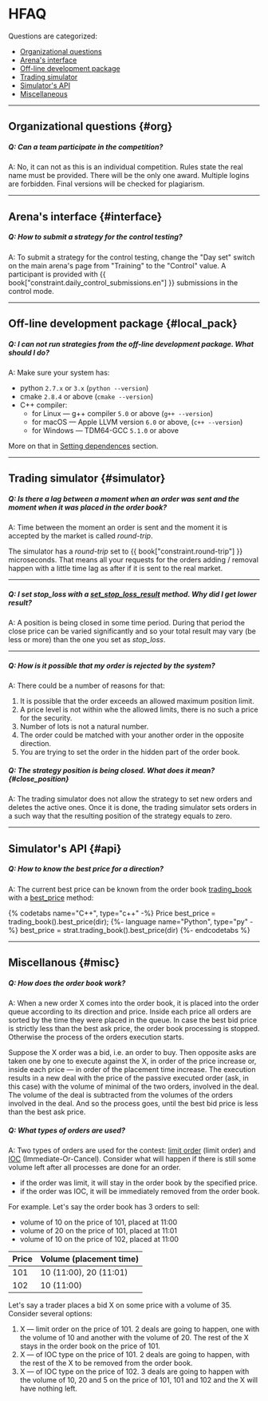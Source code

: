 # HFAQ
Questions are categorized:
- [Organizational questions](#org)
- [Arena's interface](#interface)
- [Off-line development package](#local_pack)
- [Trading simulator](#simulator)
- [Simulator's API](#api)
- [Miscellaneous](#misc)

---

## Organizational questions {#org}

<!-- TODO(asalikhov): it may change in the future -->
##### Q: Can a team participate in the competition?

A: No, it can not as this is an individual competition.
Rules state the real name must be provided. There will be the only one award.
Multiple logins are forbidden. Final versions will be checked for plagiarism.

---

## Arena's interface {#interface}

##### Q: How to submit a strategy for the control testing?

A: To submit a strategy for the control testing, change the "Day set" switch on the main arena's page from "Training" to the "Control" value.
A participant is provided with {{ book["constraint.daily_control_submissions.en"] }} submissions in the control mode.

---

## Off-line development package {#local_pack}

##### Q: I can not run strategies from the off-line development package. What should I do?

A: Make sure your system has:

- python `2.7.x` or `3.x` (`python --version`)
- cmake `2.8.4` or above (`cmake --version`)
- C++ compiler:
  - for Linux — g++ compiler `5.0` or above (`g++ --version`)
  - for macOS — Apple LLVM version `6.0` or above, (`c++ --version`)
  - for Windows — TDM64-GCC `5.1.0` or above

More on that in [Setting dependences](/local_pack/requirements.md) section.

---
 
## Trading simulator {#simulator}

##### Q: Is there a lag between a moment when an order was sent and the moment when it was placed in the order book?

A: Time between the moment an order is sent and the moment it is accepted by the market is called *round-trip*.

The simulator has a *round-trip* set to {{ book["constraint.round-trip"] }} microseconds.
That means all your requests for the orders adding / removal happen with a little time lag as after if it is sent to the real market.

---

##### Q: I set *stop_loss* with a [set_stop_loss_result](api/ParticipantStrategy.md#set_stop_loss_result) method. Why did I get lower result?

A: A position is being closed in some time period. During that period the close price can be varied significantly and so your total result may vary (be less or more) than the one you set as *stop_loss*.

---

##### Q: How is it possible that my order is rejected by the system?

A: There could be a number of reasons for that:

1. It is possible that the order exceeds an allowed maximum position limit.
2. A price level is not within whe the allowed limits, there is no such a price for the security.
3. Number of lots is not a natural number.
4. The order could be matched with your another order in the opposite direction.
5. You are trying to set the order in the hidden part of the order book.

##### Q: The strategy position is being closed. What does it mean? {#close_position}

A: The trading simulator does not allow the strategy to set new orders and deletes the active ones. Once it is done, the trading simulator sets orders in a such way that the resulting position of the strategy equals to zero.

---

## Simulator's API {#api}

##### Q: How to know the best price for a direction?

A: The current best price can be known from the order book [trading_book](api/ParticipantStrategy.md#trading_book) with a [best_price](api/OrderBook.md#best_price) method:

{% codetabs name="C++", type="c++" -%}
Price best_price = trading_book().best_price(dir);
{%- language name="Python", type="py" -%}
best_price = strat.trading_book().best_price(dir)
{%- endcodetabs %}

---

## Miscellanous {#misc}

##### Q: How does the order book work?

A: When a new order X comes into the order book, it is placed into the order queue according to its direction and price.
Inside each price all orders are sorted by the time they were placed in the queue.
In case the best bid price is strictly less than the best ask price, the order book processing is stopped.
Otherwise the process of the orders execution starts.

Suppose the X order was a bid, i.e. an order to buy.
Then opposite asks are taken one by one to execute against the X, in order of the price increase or, inside each price — in order of the placement time increase. The execution results in a new deal with the price of the passive executed order (ask, in this case) with the volume of minimal of the two orders, involved in the deal.
The volume of the deal is subtracted from the volumes of the orders involved in the deal.
And so the process goes, until the best bid price is less than the best ask price.

##### Q: What types of orders are used?

A: Two types of orders are used for the contest: [limit order](terms.md#limit_order) (limit order) and [IOC](terms.md#ioc_order) (Immediate-Or-Cancel).
Consider what will happen if there is still some volume left after all processes are done for an order.

- if the order was limit, it will stay in the order book by the specified price.
- if the order was IOC, it will be immediately removed from the order book.

For example.
Let's say the order book has 3 orders to sell:

- volume of 10 on the price of 101, placed at 11:00
- volume of 20 on the price of 101, placed at 11:01
- volume of 10 on the price of 102, placed at 11:00

| Price| Volume (placement time) |
| --- | --- |
| 101 | 10 (11:00), 20 (11:01) |
| 102 | 10 (11:00) |

Let's say a trader places a bid X on some price with a volume of 35.
 Consider several options:

1. X — limit order on the price of 101.
  2 deals are going to happen, one with the volume of 10 and another with the volume of 20. The rest of the X stays in the order book on the price of 101.
2. X — of IOC type on the price of 101.
  2 deals are going to happen, with the rest of the X to be removed from the order book.
3. X — of IOC type on the price of 102.
  3 deals are going to happen with the volume of 10, 20 and 5 on the price of 101, 101 and 102 and the X will have nothing left.
